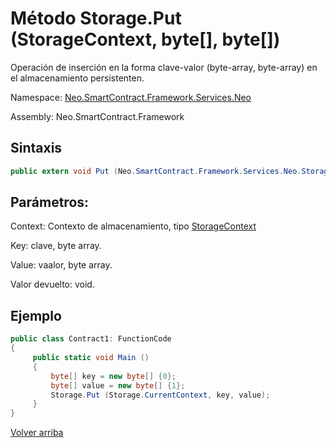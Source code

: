 # Método Storage.Put (StorageContext, byte[], byte[])

Operación de inserción en la forma clave-valor (byte-array, byte-array) en el almacenamiento persistenten.

Namespace: [Neo.SmartContract.Framework.Services.Neo](../../Neo.md)

Assembly: Neo.SmartContract.Framework

## Sintaxis

```c#
public extern void Put (Neo.SmartContract.Framework.Services.Neo.StorageContext context, byte[] key, byte[] value)
```

## Parámetros:

Context: Contexto de almacenamiento, tipo [StorageContext](../StorageContext.md)

Key: clave, byte array.

Value: vaalor, byte array.

Valor devuelto: void.

## Ejemplo

```c#
public class Contract1: FunctionCode
{
     public static void Main ()
     {
         byte[] key = new byte[] {0};
         byte[] value = new byte[] {1};
         Storage.Put (Storage.CurrentContext, key, value);
     }
}
```



[Volver arriba](../Storage.md)
